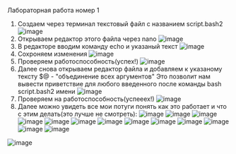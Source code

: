 Лабораторная работа номер 1
1. Создаем через терминал текстовый файл с названием script.bash2
![image](https://github.com/user-attachments/assets/792e98e7-e839-48f6-8b64-8439ff868a84)
2. Открываем редактор этого файла через nano
![image](https://github.com/user-attachments/assets/e4c71118-1a78-4d08-bff6-e07f2f4183ed)
3. В редакторе вводим команду echo и указаный текст
![image](https://github.com/user-attachments/assets/8fabc623-83c8-4d14-b6ed-bf920f5c6014)
4. Сохроняем изменения 
![image](https://github.com/user-attachments/assets/de9c9d35-cdb3-41bf-bc55-13c1b7ec532a)
5. Проверяем работоспособность(успех!)
![image](https://github.com/user-attachments/assets/8e5c1c9c-430f-492b-a4da-fe9d7b139b51)
6. Далее снова открываем редактор файла и добавляем к указаному тексту $@ - "объединение всех аргументов"
Это позволит нам вывести приветствие для любого введенного после команды bash script.bash2 имени
![image](https://github.com/user-attachments/assets/8d6446ca-bb08-4cf8-b5c4-33f97af8e823)
7. Проверяем на работоспособность(успееех!)
![image](https://github.com/user-attachments/assets/58e23ba1-5a0f-47c6-952f-bec20bab2589)
8. Далее можно увидеть все мои потуги понять как это работает и что с этим делать(это лучше не смотреть):
![image](https://github.com/user-attachments/assets/c75a9563-9e7f-40c5-a244-e6c94a4c9d70)
![image](https://github.com/user-attachments/assets/3abbdd18-22e7-495b-a850-1968a7871435)
![image](https://github.com/user-attachments/assets/f5376ae3-74b7-4be8-83ad-c0b0bbe95c6f)
![image](https://github.com/user-attachments/assets/3d308369-5d34-49fb-ace4-36a3621c6439)
![image](https://github.com/user-attachments/assets/cfbe2aa6-6737-4c2d-b5df-12a7626b43de)
![image](https://github.com/user-attachments/assets/fd3b24e5-d221-4c85-9b8e-8992a2de1932)
![image](https://github.com/user-attachments/assets/c700dcd1-5e37-4ac8-85a4-af8c9c8638bd)
![image](https://github.com/user-attachments/assets/df349acb-9571-4f3c-9647-60907e45b329)
![image](https://github.com/user-attachments/assets/9bca1414-415d-4e61-9a10-f88fd61d638c)
![image](https://github.com/user-attachments/assets/09a18c9d-98a3-4fe5-b2bc-7108635b02fc)
![image](https://github.com/user-attachments/assets/81bcbc3f-d079-4d89-94da-b18bd7eda94d)
![image](https://github.com/user-attachments/assets/0639f037-cf48-4709-b289-fc7980536656)
![image](https://github.com/user-attachments/assets/0281b3aa-f8fc-487b-b9cb-ae053bbaf03a)


![image](https://github.com/user-attachments/assets/bded4161-fe02-4c0e-946e-0f0d02e31fcf)
